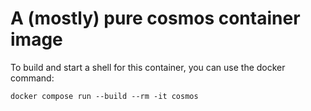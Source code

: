 # A (mostly) pure cosmos container image

To build and start a shell for this container, you can use the docker command:

```
docker compose run --build --rm -it cosmos
```

